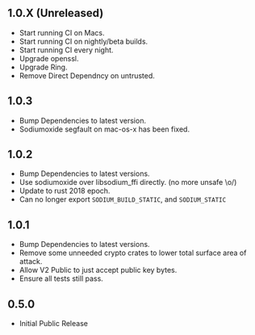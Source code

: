 ## 1.0.X (Unreleased)

* Start running CI on Macs.
* Start running CI on nightly/beta builds.
* Start running CI every night.
* Upgrade openssl.
* Upgrade Ring.
* Remove Direct Dependncy on untrusted.

## 1.0.3

* Bump Dependencies to latest version.
* Sodiumoxide segfault on mac-os-x has been fixed.

## 1.0.2

* Bump Dependencies to latest versions.
* Use sodiumoxide over libsodium_ffi directly. (no more unsafe \o/)
* Update to rust 2018 epoch.
* Can no longer export `SODIUM_BUILD_STATIC`, and `SODIUM_STATIC`

## 1.0.1

* Bump Dependencies to latest versions.
* Remove some unneeded crypto crates to lower total surface area of attack.
* Allow V2 Public to just accept public key bytes.
* Ensure all tests still pass.

## 0.5.0

* Initial Public Release
